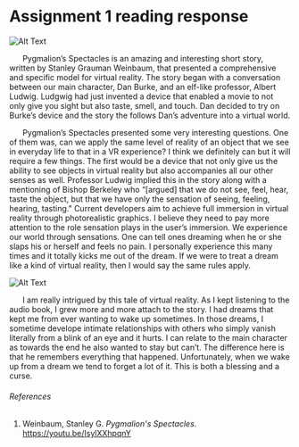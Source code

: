 # Assignment 1 reading response #

![Alt Text](http://www.virtualrealitylife.nl/wp-content/uploads/2014/12/sutherland-HMD-klein.jpg)

&nbsp;&nbsp;&nbsp;&nbsp;&nbsp;&nbsp;Pygmalion’s Spectacles is an amazing and interesting short story, written by Stanley Grauman Weinbaum, that presented a comprehensive and specific model for virtual reality. The story began with a conversation between our main character, Dan Burke, and an elf-like professor, Albert Ludwig. Ludgwig had just invented a device that enabled a movie to not only give you sight but also taste, smell, and touch. Dan decided to try on Burke’s device and the story the follows Dan’s adventure into a virtual world. 

&nbsp;&nbsp;&nbsp;&nbsp;&nbsp;&nbsp;Pygmalion’s Spectacles presented some very interesting questions. One of them was, can we apply the same level of reality of an object that we see in everyday life to that in a VR experience?  I think we definitely can but it will require a few things. The first would be a device that not only give us the ability to see objects in virtual reality but also accompanies all our other senses as well. Professor Ludwig implied this in the story along with a mentioning of Bishop Berkeley who “[argued] that we do not see, feel, hear, taste the object, but that we have only the sensation of seeing, feeling, hearing, tasting." Current developers aim to achieve full immersion in virtual reality through photorealistic graphics. I believe they need to pay more attention to the role sensation plays in the user’s immersion. We experience our world through sensations. One can tell ones dreaming when he or she slaps his or herself and feels no pain. I personally experience this many times and it totally kicks me out of the dream. If we were to treat a dream like a kind of virtual reality, then I would say the same rules apply. 

![Alt Text](https://media.giphy.com/media/suhzmI6Iqiije/giphy.gif)
 
&nbsp;&nbsp;&nbsp;&nbsp;&nbsp;&nbsp;I am really intrigued by this tale of virtual reality. As I kept listening to the audio book, I grew more and more attach to the story. I had dreams that kept me from ever wanting to wake up sometimes. In those dreams, I sometime develope intimate relationships with others who simply vanish literally from a blink of an eye and it hurts. I can relate to the main character as towards the end he also wanted to stay but can’t. The difference here is that he remembers everything that happened. Unfortunately, when we wake up from a dream we tend to forget a lot of it. This is both a blessing and a curse. 

###### References
1. Weinbaum, Stanley G. _Pygmalion's Spectacles_. https://youtu.be/IsylXXhpqnY
